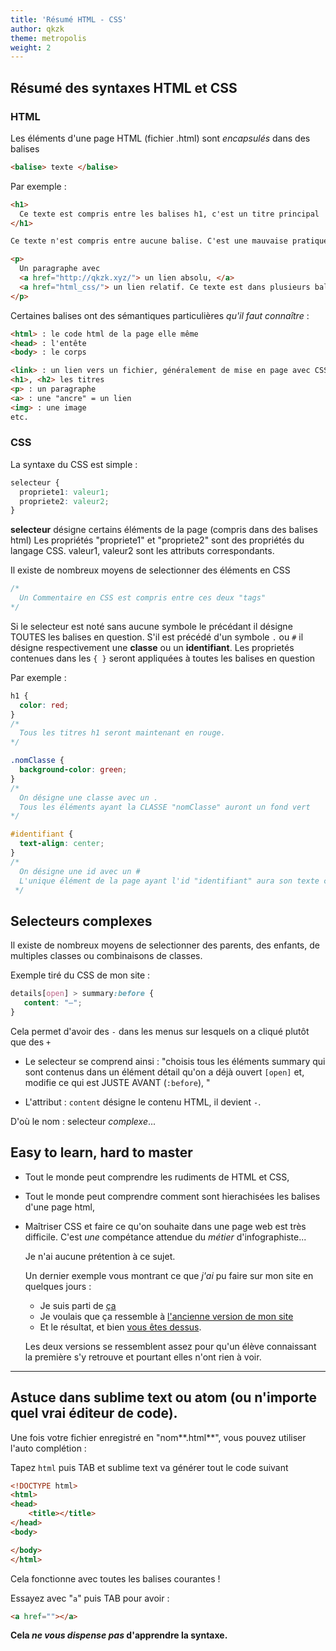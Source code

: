 ```yaml
---
title: 'Résumé HTML - CSS'
author: qkzk
theme: metropolis
weight: 2
---
```



## Résumé des syntaxes HTML et CSS

### HTML

Les éléments d'une page HTML (fichier .html) sont _encapsulés_ dans des balises

~~~html
<balise> texte </balise>
~~~

Par exemple :

~~~html
<h1>
  Ce texte est compris entre les balises h1, c'est un titre principal
</h1>

Ce texte n'est compris entre aucune balise. C'est une mauvaise pratique

<p>
  Un paragraphe avec
  <a href="http://qkzk.xyz/"> un lien absolu, </a>
  <a href="html_css/"> un lien relatif. Ce texte est dans plusieurs balises. </a>
</p>
~~~

Certaines balises ont des sémantiques particulières _qu'il faut connaître_ :

~~~html
<html> : le code html de la page elle même
<head> : l'entête
<body> : le corps

<link> : un lien vers un fichier, généralement de mise en page avec CSS
<h1>, <h2> les titres
<p> : un paragraphe
<a> : une "ancre" = un lien
<img> : une image
etc.
~~~

### CSS

La syntaxe du CSS est simple :

~~~css
selecteur {
  propriete1: valeur1;
  propriete2: valeur2;
}
~~~

**selecteur** désigne certains éléments de la page (compris dans des balises html)
Les propriétés "propriete1" et "propriete2" sont des propriétés du langage CSS.
valeur1, valeur2 sont les attributs correspondants.

Il existe de nombreux moyens de selectionner des éléments en CSS

~~~css
/*
  Un Commentaire en CSS est compris entre ces deux "tags"
*/
~~~


Si le selecteur est noté sans aucune symbole le précédant il désigne TOUTES les
balises en question.
S'il est précédé d'un symbole `.` ou `#` il désigne respectivement une **classe**
ou un **identifiant**.
Les proprietés contenues dans les `{ }` seront appliquées à toutes les balises
en question

Par exemple :

~~~css
h1 {
  color: red;
}
/*
  Tous les titres h1 seront maintenant en rouge.
*/

.nomClasse {
  background-color: green;
}
/*
  On désigne une classe avec un .
  Tous les éléments ayant la CLASSE "nomClasse" auront un fond vert
*/

#identifiant {
  text-align: center;
}
/*
  On désigne une id avec un #
  L'unique élément de la page ayant l'id "identifiant" aura son texte centré
 */
~~~

## Selecteurs complexes

Il existe de nombreux moyens de selectionner des parents, des enfants, de
multiples classes ou combinaisons de classes.

Exemple tiré du CSS de mon site :

~~~css
details[open] > summary:before {
   content: "–";
}
~~~

Cela permet d'avoir des `-` dans les menus sur lesquels on a cliqué plutôt que
des `+`

* Le selecteur se comprend ainsi :
    "choisis tous les éléments summary qui sont contenus dans un élément détail
    qu'on a déjà ouvert `[open]` et, modifie ce qui est JUSTE AVANT (`:before`), "

* L'attribut : `content` désigne le contenu HTML, il devient `-`.

D'où le nom : selecteur _complexe_...

## Easy to learn, hard to master

* Tout le monde peut comprendre les rudiments de HTML et CSS,
* Tout le monde peut comprendre comment sont hierachisées les balises d'une page html,
* Maîtriser CSS et faire ce qu'on souhaite dans une page web est très difficile.
    C'est _une_ compétance attendue du _métier_ d'infographiste...

    Je n'ai aucune prétention à ce sujet.

    Un dernier exemple vous montrant ce que _j'ai_ pu faire sur mon site en quelques jours :
    * Je suis parti de [ça](https://themes.gohugo.io/theme/hugo-book/)
    * Je voulais que ça ressemble à [l'ancienne version de mon site ](http://qkzk.free.fr/)
    * Et le résultat, et bien [vous êtes dessus](http://qkzk.xyz).

  Les deux versions se ressemblent assez pour qu'un élève connaissant
  la première s'y retrouve et pourtant elles n'ont rien à voir.

---

## Astuce dans sublime text ou atom (ou n'importe quel vrai éditeur de code).

Une fois votre fichier enregistré en "nom**.html**", vous pouvez utiliser l'auto
complétion :

Tapez `html` puis TAB et sublime text va générer tout le code suivant

~~~html
<!DOCTYPE html>
<html>
<head>
	<title></title>
</head>
<body>

</body>
</html>
~~~

Cela fonctionne avec toutes les balises courantes !

Essayez avec "`a`" puis TAB pour avoir :

~~~html
<a href=""></a>
~~~

**Cela _ne vous dispense pas_ d'apprendre la syntaxe.**
